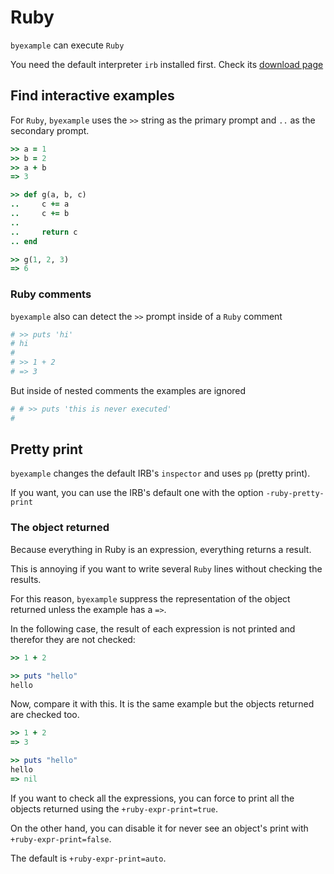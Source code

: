 # Ruby

``byexample`` can execute ``Ruby``

You need the default interpreter ``irb`` installed first.
Check its [download page](https://www.ruby-lang.org/en/downloads/)

## Find interactive examples

For ``Ruby``, ``byexample`` uses the ``>>`` string as the primary prompt
and ``..`` as the secondary prompt.


```ruby
>> a = 1
>> b = 2
>> a + b
=> 3

>> def g(a, b, c)
..     c += a
..     c += b
..
..     return c
.. end

>> g(1, 2, 3)
=> 6
```

### Ruby comments

``byexample`` also can detect the ``>>`` prompt inside of a ``Ruby`` comment

```ruby
# >> puts 'hi'
# hi
#
# >> 1 + 2
# => 3
```

But inside of nested comments the examples are ignored

```ruby
# # >> puts 'this is never executed'
#
```

## Pretty print

``byexample`` changes the default IRB's ``inspector`` and uses ``pp``
(pretty print).

If you want, you can use the IRB's default one with
the option ``-ruby-pretty-print``


### The object returned

Because everything in Ruby is an expression, everything returns a result.

This is annoying if you want to write several ``Ruby`` lines without checking
the results.

For this reason, ``byexample`` suppress the representation of the object
returned unless the example has a ``=>``.

In the following case, the result of each expression is not printed and
therefor they are not checked:

```ruby
>> 1 + 2

>> puts "hello"
hello
```

Now, compare it with this. It is the same example but the objects returned
are checked too.

```ruby
>> 1 + 2
=> 3

>> puts "hello"
hello
=> nil
```

If you want to check all the expressions, you can force to print all the
objects returned using the ``+ruby-expr-print=true``.

On the other hand, you can disable it for never see an object's print
with ``+ruby-expr-print=false``.

The default is ``+ruby-expr-print=auto``.

